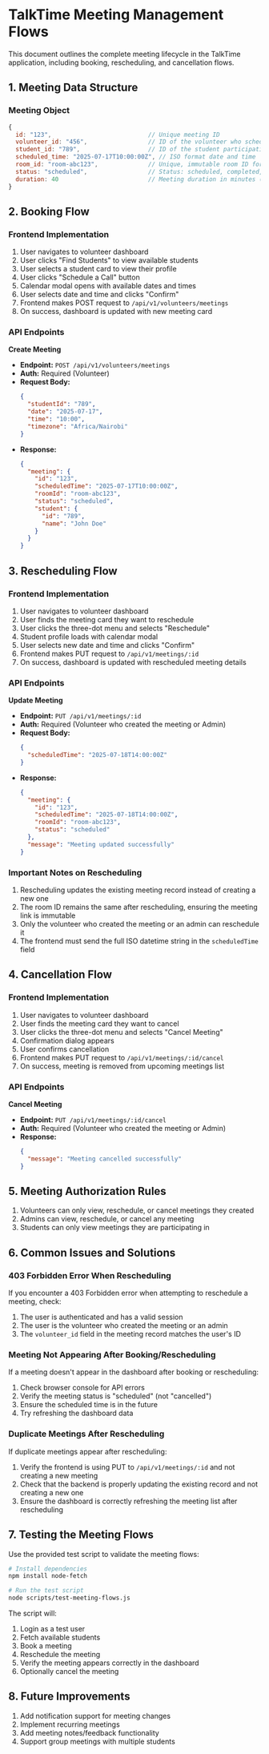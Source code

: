 # TalkTime Meeting Management Flows

This document outlines the complete meeting lifecycle in the TalkTime application, including booking, rescheduling, and cancellation flows.

## 1. Meeting Data Structure

### Meeting Object

```javascript
{
  id: "123",                           // Unique meeting ID
  volunteer_id: "456",                 // ID of the volunteer who scheduled the meeting
  student_id: "789",                   // ID of the student participating
  scheduled_time: "2025-07-17T10:00:00Z", // ISO format date and time
  room_id: "room-abc123",              // Unique, immutable room ID for WebRTC
  status: "scheduled",                 // Status: scheduled, completed, cancelled
  duration: 40                         // Meeting duration in minutes (default: 40)
}
```

## 2. Booking Flow

### Frontend Implementation

1. User navigates to volunteer dashboard
2. User clicks "Find Students" to view available students
3. User selects a student card to view their profile
4. User clicks "Schedule a Call" button
5. Calendar modal opens with available dates and times
6. User selects date and time and clicks "Confirm"
7. Frontend makes POST request to `/api/v1/volunteers/meetings`
8. On success, dashboard is updated with new meeting card

### API Endpoints

**Create Meeting**
- **Endpoint:** `POST /api/v1/volunteers/meetings`
- **Auth:** Required (Volunteer)
- **Request Body:**
  ```json
  {
    "studentId": "789",
    "date": "2025-07-17",
    "time": "10:00",
    "timezone": "Africa/Nairobi"
  }
  ```
- **Response:**
  ```json
  {
    "meeting": {
      "id": "123",
      "scheduledTime": "2025-07-17T10:00:00Z",
      "roomId": "room-abc123",
      "status": "scheduled",
      "student": {
        "id": "789",
        "name": "John Doe"
      }
    }
  }
  ```

## 3. Rescheduling Flow

### Frontend Implementation

1. User navigates to volunteer dashboard
2. User finds the meeting card they want to reschedule
3. User clicks the three-dot menu and selects "Reschedule"
4. Student profile loads with calendar modal
5. User selects new date and time and clicks "Confirm"
6. Frontend makes PUT request to `/api/v1/meetings/:id`
7. On success, dashboard is updated with rescheduled meeting details

### API Endpoints

**Update Meeting**
- **Endpoint:** `PUT /api/v1/meetings/:id`
- **Auth:** Required (Volunteer who created the meeting or Admin)
- **Request Body:**
  ```json
  {
    "scheduledTime": "2025-07-18T14:00:00Z"
  }
  ```
- **Response:**
  ```json
  {
    "meeting": {
      "id": "123",
      "scheduledTime": "2025-07-18T14:00:00Z",
      "roomId": "room-abc123",
      "status": "scheduled"
    },
    "message": "Meeting updated successfully"
  }
  ```

### Important Notes on Rescheduling

1. Rescheduling updates the existing meeting record instead of creating a new one
2. The room ID remains the same after rescheduling, ensuring the meeting link is immutable
3. Only the volunteer who created the meeting or an admin can reschedule it
4. The frontend must send the full ISO datetime string in the `scheduledTime` field

## 4. Cancellation Flow

### Frontend Implementation

1. User navigates to volunteer dashboard
2. User finds the meeting card they want to cancel
3. User clicks the three-dot menu and selects "Cancel Meeting"
4. Confirmation dialog appears
5. User confirms cancellation
6. Frontend makes PUT request to `/api/v1/meetings/:id/cancel`
7. On success, meeting is removed from upcoming meetings list

### API Endpoints

**Cancel Meeting**
- **Endpoint:** `PUT /api/v1/meetings/:id/cancel`
- **Auth:** Required (Volunteer who created the meeting or Admin)
- **Response:**
  ```json
  {
    "message": "Meeting cancelled successfully"
  }
  ```

## 5. Meeting Authorization Rules

1. Volunteers can only view, reschedule, or cancel meetings they created
2. Admins can view, reschedule, or cancel any meeting
3. Students can only view meetings they are participating in

## 6. Common Issues and Solutions

### 403 Forbidden Error When Rescheduling

If you encounter a 403 Forbidden error when attempting to reschedule a meeting, check:

1. The user is authenticated and has a valid session
2. The user is the volunteer who created the meeting or an admin
3. The `volunteer_id` field in the meeting record matches the user's ID

### Meeting Not Appearing After Booking/Rescheduling

If a meeting doesn't appear in the dashboard after booking or rescheduling:

1. Check browser console for API errors
2. Verify the meeting status is "scheduled" (not "cancelled")
3. Ensure the scheduled time is in the future
4. Try refreshing the dashboard data

### Duplicate Meetings After Rescheduling

If duplicate meetings appear after rescheduling:

1. Verify the frontend is using PUT to `/api/v1/meetings/:id` and not creating a new meeting
2. Check that the backend is properly updating the existing record and not creating a new one
3. Ensure the dashboard is correctly refreshing the meeting list after rescheduling

## 7. Testing the Meeting Flows

Use the provided test script to validate the meeting flows:

```bash
# Install dependencies
npm install node-fetch

# Run the test script
node scripts/test-meeting-flows.js
```

The script will:
1. Login as a test user
2. Fetch available students
3. Book a meeting
4. Reschedule the meeting
5. Verify the meeting appears correctly in the dashboard
6. Optionally cancel the meeting

## 8. Future Improvements

1. Add notification support for meeting changes
2. Implement recurring meetings
3. Add meeting notes/feedback functionality
4. Support group meetings with multiple students
